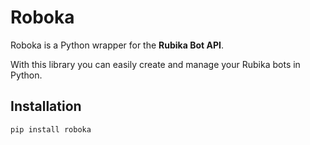# Roboka

Roboka is a Python wrapper for the **Rubika Bot API**.

With this library you can easily create and manage your Rubika bots in Python.

## Installation
```bash
pip install roboka